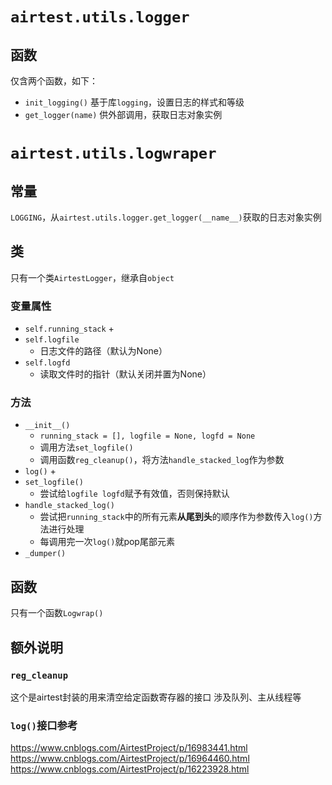 # `airtest.utils.logger`
## 函数
仅含两个函数，如下：
+ `init_logging()`
基于库`logging`，设置日志的样式和等级
+ `get_logger(name)`
供外部调用，获取日志对象实例

# `airtest.utils.logwraper`
## 常量
`LOGGING`，从`airtest.utils.logger.get_logger(__name__)`获取的日志对象实例

## 类
只有一个类`AirtestLogger`，继承自`object`
### 变量属性
+ `self.running_stack`
  + 
+ `self.logfile`
  + 日志文件的路径（默认为None）
+ `self.logfd`
  + 读取文件时的指针（默认关闭并置为None）
  

### 方法
+ `__init__()`
  + `running_stack = [], logfile = None, logfd = None`
  + 调用方法`set_logfile()`
  + 调用函数`reg_cleanup()`，将方法`handle_stacked_log`作为参数
+ `log()`
  + 
+ `set_logfile()`
  + 尝试给`logfile logfd`赋予有效值，否则保持默认
+ `handle_stacked_log()`
  + 尝试把`running_stack`中的所有元素**从尾到头**的顺序作为参数传入`log()`方法进行处理
  + 每调用完一次`log()`就pop尾部元素
+ `_dumper()`

## 函数
只有一个函数`Logwrap()`



## 额外说明
### `reg_cleanup`
这个是airtest封装的用来清空给定函数寄存器的接口
涉及队列、主从线程等

### `log()`接口参考
https://www.cnblogs.com/AirtestProject/p/16983441.html
https://www.cnblogs.com/AirtestProject/p/16964460.html
https://www.cnblogs.com/AirtestProject/p/16223928.html


